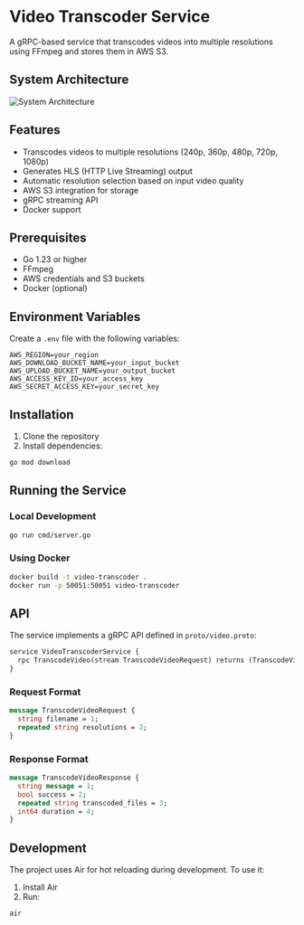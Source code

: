 # Video Transcoder Service

A gRPC-based service that transcodes videos into multiple resolutions using FFmpeg and stores them in AWS S3.

## System Architecture
![System Architecture](https://eqosyhitwcvhgj7l.public.blob.vercel-storage.com/diagrams/diagram-export-1-1-2025-3_47_13-PM-5hvzJpEijrkDu2oBVI8jTYlggn5P1j.png)

## Features

- Transcodes videos to multiple resolutions (240p, 360p, 480p, 720p, 1080p)
- Generates HLS (HTTP Live Streaming) output
- Automatic resolution selection based on input video quality
- AWS S3 integration for storage
- gRPC streaming API
- Docker support

## Prerequisites

- Go 1.23 or higher
- FFmpeg
- AWS credentials and S3 buckets
- Docker (optional)

## Environment Variables

Create a `.env` file with the following variables:

```env
AWS_REGION=your_region
AWS_DOWNLOAD_BUCKET_NAME=your_input_bucket
AWS_UPLOAD_BUCKET_NAME=your_output_bucket
AWS_ACCESS_KEY_ID=your_access_key
AWS_SECRET_ACCESS_KEY=your_secret_key
```

## Installation

1. Clone the repository
2. Install dependencies:
```bash
go mod download
```

## Running the Service

### Local Development

```bash
go run cmd/server.go
```

### Using Docker

```bash
docker build -t video-transcoder .
docker run -p 50051:50051 video-transcoder
```

## API

The service implements a gRPC API defined in `proto/video.proto`:

```protobuf
service VideoTranscoderService {
  rpc TranscodeVideo(stream TranscodeVideoRequest) returns (TranscodeVideoResponse);
}
```

### Request Format

```protobuf
message TranscodeVideoRequest {
  string filename = 1;
  repeated string resolutions = 2;
}
```

### Response Format

```protobuf
message TranscodeVideoResponse {
  string message = 1;
  bool success = 2;
  repeated string transcoded_files = 3;
  int64 duration = 4;
}
```

## Development

The project uses Air for hot reloading during development. To use it:

1. Install Air
2. Run:
```bash
air
```

